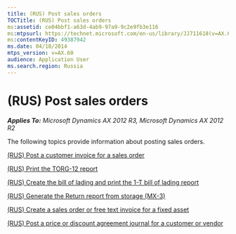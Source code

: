 ```yaml
---
title: (RUS) Post sales orders
TOCTitle: (RUS) Post sales orders
ms:assetid: ce04bbf1-a63d-4ab9-97a9-9c2e9fb3e116
ms:mtpsurl: https://technet.microsoft.com/en-us/library/JJ711618(v=AX.60)
ms:contentKeyID: 49387942
ms.date: 04/18/2014
mtps_version: v=AX.60
audience: Application User
ms.search.region: Russia
---
```


# (RUS) Post sales orders 


_**Applies To:** Microsoft Dynamics AX 2012 R3, Microsoft Dynamics AX 2012 R2_

The following topics provide information about posting sales orders.

[(RUS) Post a customer invoice for a sales order](rus-post-a-customer-invoice-for-a-sales-order.md)

[(RUS) Print the TORG-12 report](rus-print-the-torg-12-report.md)

[(RUS) Create the bill of lading and print the 1-T bill of lading report](rus-create-the-bill-of-lading-and-print-the-1-t-bill-of-lading-report.md)

[(RUS) Generate the Return report from storage (MX-3)](rus-generate-the-return-report-from-storage-mx-3.md)

[(RUS) Create a sales order or free text invoice for a fixed asset](rus-create-a-sales-order-or-free-text-invoice-for-a-fixed-asset.md)

[(RUS) Post a price or discount agreement journal for a customer or vendor](rus-post-a-price-or-discount-agreement-journal-for-a-customer-or-vendor.md)

  



